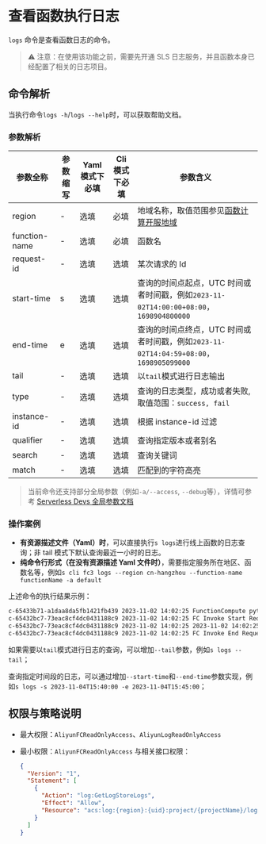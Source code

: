 # 查看函数执行日志

`logs` 命令是查看函数日志的命令。

> ⚠️ 注意：在使用该功能之前，需要先开通 SLS 日志服务，并且函数本身已经配置了相关的日志项目。

## 命令解析

当执行命令`logs -h`/`logs --help`时，可以获取帮助文档。

### 参数解析

| 参数全称      | 参数缩写 | Yaml 模式下必填 | Cli 模式下必填 | 参数含义                                                                                       |
| ------------- | -------- | --------------- | -------------- | ---------------------------------------------------------------------------------------------- |
| region        | -        | 选填            | 必填           | 地域名称，取值范围参见[函数计算开服地域](https://help.aliyun.com/document_detail/2512917.html) |
| function-name | -        | 选填            | 必填           | 函数名                                                                                         |
| request-id    | -        | 选填            | 选填           | 某次请求的 Id                                                                                  |
| start-time    | s        | 选填            | 选填           | 查询的时间点起点，UTC 时间或者时间戳，例如`2023-11-02T14:00:00+08:00`，`1698904800000`         |
| end-time      | e        | 选填            | 选填           | 查询的时间点终点，UTC 时间或者时间戳，例如`2023-11-02T14:04:59+08:00`，`1698905099000`         |
| tail          | -        | 选填            | 选填           | 以`tail`模式进行日志输出                                                                       |
| type          | -        | 选填            | 选填           | 查询的日志类型，成功或者失败,取值范围：`success, fail`                                         |
| instance-id   | -        | 选填            | 选填           | 根据 instance-id 过滤                                                                          |
| qualifier     | -        | 选填            | 选填           | 查询指定版本或者别名                                                                           |
| search        | -        | 选填            | 选填           | 查询关键词                                                                                     |
| match         | -        | 选填            | 选填           | 匹配到的字符高亮                                                                               |

> 当前命令还支持部分全局参数（例如`-a/--access`, `--debug`等），详情可参考 [Serverless Devs 全局参数文档](../../builtin/index.md)

### 操作案例

- **有资源描述文件（Yaml）时**，可以直接执行`s logs`进行线上函数的日志查询；非 tail 模式下默认查询最近一小时的日志。
- **纯命令行形式（在没有资源描述 Yaml 文件时）**，需要指定服务所在地区、函数名等，例如`s cli fc3 logs --region cn-hangzhou --function-name functionName -a default`

上述命令的执行结果示例：

```bash
c-65433b71-a1daa8da5fb1421fb439 2023-11-02 14:02:25 FunctionCompute python3 runtime inited.
c-65432bc7-73eac8cf4dc0431188c9 2023-11-02 14:02:25 FC Invoke Start RequestId: 1-65433b71-09f41218a6212ae916b6fa47
c-65432bc7-73eac8cf4dc0431188c9 2023-11-02 14:02:25 2023-11-02 14:02:25 1-65433b71-09f41218a6212ae916b6fa47 [INFO] xxx
c-65432bc7-73eac8cf4dc0431188c9 2023-11-02 14:02:25 FC Invoke End RequestId: 1-65433b71-09f41218a6212ae916b6fa47
```

如果需要以`tail`模式进行日志的查询，可以增加`--tail`参数，例如`s logs --tail`；

查询指定时间段的日志，可以通过增加`--start-time`和`--end-time`参数实现，例如`s logs -s 2023-11-04T15:40:00 -e 2023-11-04T15:45:00`；

## 权限与策略说明

- 最大权限：`AliyunFCReadOnlyAccess`、`AliyunLogReadOnlyAccess`

- 最小权限：`AliyunFCReadOnlyAccess` 与相关接口权限：

    ```json
    {
      "Version": "1",
      "Statement": [
        {
          "Action": "log:GetLogStoreLogs",
          "Effect": "Allow",
          "Resource": "acs:log:{region}:{uid}:project/{projectName}/logstore/{logstoreName}"
        }
      ]
    }
    ```
